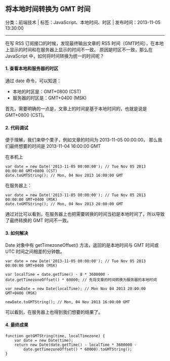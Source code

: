## 将本地时间转换为 GMT 时间

分类：前端技术 | 标签：JavaScript、本地时间、时区 | 发布时间：2013-11-05 13:30:00

___

在写 RSS 订阅接口的时候，发现最终输出文章的 RSS 时间（GMT时间），在本地上显示的时间和在服务器上显示的时间不一致。
原因是时区不一致，那么在 JavaScript 中，如何将时间转换为统一的时间呢？

#### 1. 查看本地和服务器的时区

通过 date 命令，可以知道：

* 本地的时区是：GMT+0800 (CST)
* 服务器的时区是：GMT+0400 (MSK)

首先，需要明确的一点是，文章上的时间是基于本地时间的，也就是说是 GMT+0800 (CST)。

#### 2. 代码调试
	
便于理解，我们来举个栗子，例如文章的时间为 2013-11-05 00:00:00，
那么我们最终想要的时间是 2013-11-04 16:00:00 GMT

在本机上

	var date = new Date('2013-11-05 00:00:00'); // Tue Nov 05 2013 00:00:00 GMT+0800 (CST)
	date.toGMTString(); // Mon, 04 Nov 2013 16:00:00 GMT

在服务器上：

	var date = new Date('2013-11-05 00:00:00'); // Tue Nov 05 2013 00:00:00 GMT+0400 (MSK)
	date.toGMTString(); // Mon, 04 Nov 2013 20:00:00 GMT
	
通过对比可以看到，在服务器上也把需要转换的时间当初是本地时间了，所以导致了最终转换的 GMT 时间不一致。

#### 3. 如何解决

Date 对象中有 getTimezoneOffset() 方法，返回的是本地时间与 GMT 时间或 UTC 时间之间相差的分钟数。
	
	var date = new Date('2013-11-05 00:00:00'); // Tue Nov 05 2013 00:00:00 GMT+0400 (MSK)
	
	var localTime = date.getTime() - 8 * 3600000 - date.getTimezoneOffset() * 60000; // 先将文章的时间转换为服务器的本地时间 
	
	var newDate = new Date(localTime); // Mon Nov 04 2013 20:00:00 GMT+0400 (MSK)
	
	newDate.toGMTString(); // Mon, 04 Nov 2013 16:00:00 GMT

可以看到，在服务器上也得到我们想要的结果了。

#### 4. 最终成果

	function getGMTString(time, localTimezone) {
		var date = new Date(time);
		return new Date(date.getTime() - localTime * 3600000 - 
			date.getTimezoneOffset() * 60000).toGMTString(); 
	}
